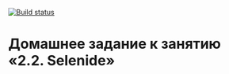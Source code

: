 [![Build status](https://ci.appveyor.com/api/projects/status/1q4ali3ks9y7sg1u?svg=true)](https://ci.appveyor.com/project/Levan-code-svg/selenide-fdo7o)
# Домашнее задание к занятию «2.2. Selenide»
